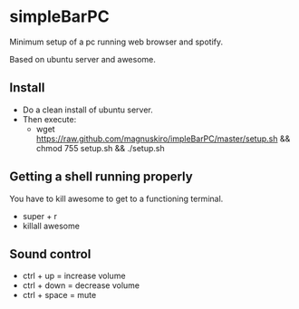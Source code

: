 simpleBarPC
===========

Minimum setup of a pc running web browser and spotify.

Based on ubuntu server and awesome. 

## Install 
* Do a clean install of ubuntu server.
* Then execute: 
  * wget https://raw.github.com/magnuskiro/impleBarPC/master/setup.sh && chmod 755 setup.sh && ./setup.sh

## Getting a shell running properly 
You have to kill awesome to get to a functioning terminal. 

* super + r
* killall awesome

## Sound control
* ctrl + up = increase volume
* ctrl + down = decrease volume
* ctrl + space = mute

